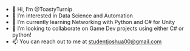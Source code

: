 - 👋 Hi, I’m @ToastyTurnip
- 👀 I’m interested in Data Science and Automation
- 🌱 I’m currently learning Networking with Python and C# for Unity
- 💞️ I’m looking to collaborate on Game Dev projects using either C# or python! 
- 📫 You can reach out to me at studentjoshua00@gmail.com

<!---
ToastyTurnip/ToastyTurnip is a ✨ special ✨ repository because its `README.md` (this file) appears on your GitHub profile.
You can click the Preview link to take a look at your changes.
--->
